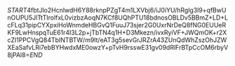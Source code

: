 $START$4fbtJlo2HcnlwdH6Y88rknpPZgT4m1LXVbj6/iJ0iYU/hRglg3l9+qfBwUnOUPU5JlTtTIrolfxL0vizbzAoqN7KCf8UQhPTU18bdnosOBLDv5BBmZ+LD+LcFLq31pipCYXpxiHoWnmdeHBGvQ1FuuJ73sjer2G0UxrNrDeQ8fNG0EUUeRKF9LwHnspqTuE61r4I3L2p+jTbTN4q1H+D3Mkezn/ivxRyiVF+JWQmOK+r2XcZl1PPCVgQ84TbINTBTW/m9lt/eAT3g5sevGrJRZrA43ZUnQdWhZszOhJZWXEaSafvLRi7ebBYHwdxME0owzY+pTvH9rsswE31gv09dRlFrBTpCcOM6rbyV8jPAl8=$END$
